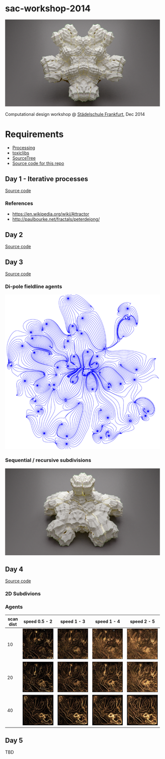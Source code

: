# sac-workshop-2014

![Subdivisions](day3/Subdiv/20141203-subdiv.png)

Computational design workshop @ [Städelschule Frankfurt](http://www.staedelschule.de/architecture/), Dec 2014

# Requirements

- [Processing](http://processing.org)
- [toxiclibs](http://toxiclibs.org)
- [SourceTree](http://sourcetreeapp.com/)
- [Source code for this repo](https://github.com/learn-postspectacular/sac-workshop-2014)

## Day 1 - Iterative processes

[Source code](day1/)

### References

- https://en.wikipedia.org/wiki/Attractor
- http://paulbourke.net/fractals/peterdejong/

## Day 2

[Source code](day2/)

## Day 3

[Source code](day3/)

### Di-pole fieldline agents

![](day3/FieldLineAgents/export.png)

### Sequential / recursive subdivisions

![Subdivisions](day3/Subdiv/20141203-subdiv2.png)

## Day 4

[Source code](day4/)

### 2D Subdivions


### Agents

| scan dist | speed 0.5 - 2 | speed 1 - 3 | speed 1 - 4 | speed 2 - 5 |
| --------- | ------------- | ----------- | ----------- | ----------- |
| 10        | ![](day4/AgentsOfNoise/s0.5-2-sd10.jpg) | ![](day4/AgentsOfNoise/s1-3-sd10.jpg) | ![](day4/AgentsOfNoise/s1-4-sd10.jpg) | ![](day4/AgentsOfNoise/s2-5-sd10.jpg) |
| 20        | ![](day4/AgentsOfNoise/s0.5-2-sd20.jpg) | ![](day4/AgentsOfNoise/s1-3-sd20.jpg) | ![](day4/AgentsOfNoise/s1-4-sd20.jpg) | ![](day4/AgentsOfNoise/s2-5-sd20.jpg) |
| 40        | ![](day4/AgentsOfNoise/s0.5-2-sd40.jpg) | ![](day4/AgentsOfNoise/s1-3-sd40.jpg) | ![](day4/AgentsOfNoise/s1-4-sd40.jpg) | ![](day4/AgentsOfNoise/s2-5-sd40.jpg) |

## Day 5

TBD
